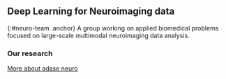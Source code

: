 ## Deep Learning for Neuroimaging data
{:#neuro-team .anchor}
A group working on applied biomedical problems focused on large-scale multimodal neuroimaging data analysis.

### Our research

<div class="buttons-container-wrapper">
    <div class="buttons-container">
        <a class="neuro-more flat-button" href="/neuro/publications/">More about adase neuro</a>
    </div>
</div>



